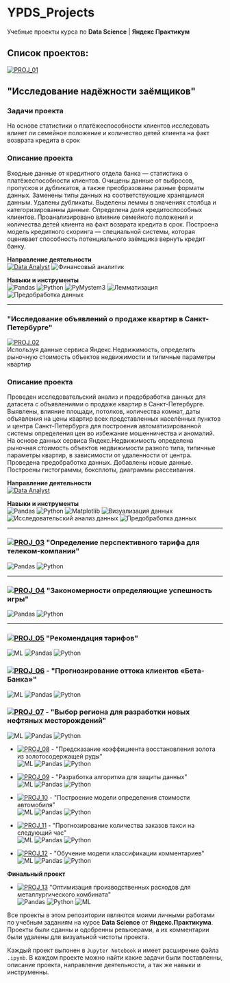# YPDS_Projects

Учебные проекты курса по **Data Science** | **Яндекс Практикум**

## Список проектов:  

[![PROJ_01](https://img.shields.io/badge/🔗%20PROJ-01-success)](https://github.com/imeleges/YPDS_Projects/tree/main/PROJ_01)  
## "Исследование надёжности заёмщиков"  

### Задачи проекта 
На основе статистики о платёжеспособности клиентов исследовать влияет ли семейное положение и количество детей клиента на факт возврата кредита в срок  

### Описание проекта
Входные данные от кредитного отдела банка  — статистика о платёжеспособности клиентов. 
Очищены данные от выбросов, пропусков и дубликатов, а также преобразованы разные форматы данных. Заменены типы данных на соответствующие хранящимся данным. Удалены дубликаты. Выделены леммы в значениях столбца и категоризированны данные.
Определена доля кредитоспособных клиентов.
Проанализировано влияние семейного положения и количества детей клиента на факт возврата кредита в срок. 
Построена модель кредитного скоринга — специальной системы, которая оценивает способность потенциального заёмщика вернуть кредит банку.

**Направление деятельности**  
[![Data Analyst](https://img.shields.io/static/v1?label=&message=Data%20Analyst&color=blue)](#)
![Финансовый аналитик](https://img.shields.io/static/v1?label=&message=Финансовый%20аналитик&color=blue)

**Навыки и инструменты**  
![Pandas](https://img.shields.io/static/v1?label=&message=Pandas&color=blue)
![Python](https://img.shields.io/static/v1?label=&message=Python&color=blue)
![PyMystem3](https://img.shields.io/static/v1?label=&message=PyMystem3&color=blue)
![Лемматизация](https://img.shields.io/static/v1?label=&message=Лемматизация&color=blue)
![Предобработка данных](https://img.shields.io/static/v1?label=&message=Предобработка%20данных&color=blue)

***

### "Исследование объявлений о продаже квартир в Санкт-Петербурге"  
[![PROJ_02](https://img.shields.io/badge/🔗%20PROJ-02-success)](https://github.com/imeleges/YPDS_Projects/tree/main/PROJ_02)  
Используя данные сервиса Яндекс.Недвижимость, определить рыночную стоимость объектов недвижимости и типичные параметры квартир

### Описание проекта

Проведен исследовательский анализ и предобработка данных для датасета с объявлениями о продаже квартир в Санкт-Петербурге.  
Выявлены, влияние площади, потолков, количества комнат, даты объявления на цены квартир всех представленных населённых пунктов и центра Санкт-Петербурга для построения автоматизированной системы определения цен во избежание мошенничества и аномалий.  
На основе данных сервиса Яндекс.Недвижимость определена рыночная стоимость
объектов недвижимости разного типа, типичные параметры квартир, в зависимости от
удаленности от центра. Проведена предобработка данных. Добавлены новые данные.  
Построены гистограммы, боксплоты, диаграммы рассеивания.

**Направление деятельности**  
[![Data Analyst](https://img.shields.io/static/v1?label=&message=Data%20Analyst&color=blue)](#)

**Навыки и инструменты**  
![Pandas](https://img.shields.io/static/v1?label=&message=Pandas&color=blue)
![Python](https://img.shields.io/static/v1?label=&message=Python&color=blue)
![Matplotlib](https://img.shields.io/static/v1?label=&message=Matplotlib&color=blue)
![Визуализация данных](https://img.shields.io/static/v1?label=&message=Визуализация%20данных&color=blue)
![Исследовательский анализ данных](https://img.shields.io/static/v1?label=&message=Исследовательский%20анализ%20данных&color=blue)
![Предобработка данных](https://img.shields.io/static/v1?label=&message=Предобработка%20данных&color=blue)
***

### [![PROJ_03](https://img.shields.io/badge/🔗%20PROJ-03-success)](https://github.com/imeleges/YPDS_Projects/tree/main/PROJ_03) "Определение перспективного тарифа для телеком-компании"
![Pandas](https://img.shields.io/static/v1?label=&message=pandas&color=blue)
![Python](https://img.shields.io/static/v1?label=&message=python&color=blue)
***

### [![PROJ_04](https://img.shields.io/badge/🔗%20PROJ-04-success)](https://github.com/imeleges/YPDS_Projects/tree/main/PROJ_04) "Закономерности определяющие успешность игры"
![Pandas](https://img.shields.io/static/v1?label=&message=pandas&color=blue)
![Python](https://img.shields.io/static/v1?label=&message=python&color=blue)
***


### [![PROJ_05](https://img.shields.io/badge/🔗%20PROJ-05-success)](https://github.com/imeleges/YPDS_Projects/tree/main/PROJ_05) "Рекомендация тарифов"  
  ![ML](https://img.shields.io/static/v1?label=&message=ML&color=blue)
  ![Pandas](https://img.shields.io/static/v1?label=&message=pandas&color=blue)
  ![Python](https://img.shields.io/static/v1?label=&message=python&color=blue)


### [![PROJ_06](https://img.shields.io/badge/🔗%20PROJ-06-success)](https://github.com/imeleges/YPDS_Projects/tree/main/PROJ_06) - "Прогнозирование оттока клиентов «Бета-Банка»"  
  ![ML](https://img.shields.io/static/v1?label=&message=ML&color=blue)
  ![Pandas](https://img.shields.io/static/v1?label=&message=pandas&color=blue)
  ![Python](https://img.shields.io/static/v1?label=&message=python&color=blue)

  
### [![PROJ_07](https://img.shields.io/badge/🔗%20PROJ-07-success)](https://github.com/imeleges/YPDS_Projects/tree/main/PROJ_07) - "Выбор региона для разработки новых нефтяных месторождений"  
  ![ML](https://img.shields.io/static/v1?label=&message=ML&color=blue)
  ![Pandas](https://img.shields.io/static/v1?label=&message=pandas&color=blue)
  ![Python](https://img.shields.io/static/v1?label=&message=python&color=blue)

  
- [![PROJ_08](https://img.shields.io/badge/🔗%20PROJ-08-success)](https://github.com/imeleges/YPDS_Projects/tree/main/PROJ_08) - "Предсказание коэффициента восстановления золота из золотосодержащей руды"  
  ![ML](https://img.shields.io/static/v1?label=&message=ML&color=blue)
  ![Pandas](https://img.shields.io/static/v1?label=&message=pandas&color=blue)
  ![Python](https://img.shields.io/static/v1?label=&message=python&color=blue)

  
- [![PROJ_09](https://img.shields.io/badge/🔗%20PROJ-09-success)](https://github.com/imeleges/YPDS_Projects/tree/main/PROJ_09) - "Разработка алгоритма для защиты данных"  
  ![ML](https://img.shields.io/static/v1?label=&message=ML&color=blue)
  ![Pandas](https://img.shields.io/static/v1?label=&message=pandas&color=blue)
  ![Python](https://img.shields.io/static/v1?label=&message=python&color=blue)

  
- [![PROJ_10](https://img.shields.io/badge/🔗%20PROJ-10-success)](https://github.com/imeleges/YPDS_Projects/tree/main/PROJ_10) - "Построение модели определения стоимости автомобиля"  
  ![ML](https://img.shields.io/static/v1?label=&message=ML&color=blue)
  ![Pandas](https://img.shields.io/static/v1?label=&message=pandas&color=blue)
  ![Python](https://img.shields.io/static/v1?label=&message=python&color=blue)

  
- [![PROJ_11](https://img.shields.io/badge/🔗%20PROJ-11-success)](https://github.com/imeleges/YPDS_Projects/tree/main/PROJ_11) - "Прогнозирование количества заказов такси на следующий час"  
  ![ML](https://img.shields.io/static/v1?label=&message=ML&color=blue)
  ![Pandas](https://img.shields.io/static/v1?label=&message=pandas&color=blue)
  ![Python](https://img.shields.io/static/v1?label=&message=python&color=blue)

  
- [![PROJ_12](https://img.shields.io/badge/🔗%20PROJ-12-success)](https://github.com/imeleges/YPDS_Projects/tree/main/PROJ_12) - "Обучение модели классификации комментариев"  
  ![ML](https://img.shields.io/static/v1?label=&message=ML&color=blue)
  ![Pandas](https://img.shields.io/static/v1?label=&message=pandas&color=blue)
  ![Python](https://img.shields.io/static/v1?label=&message=python&color=blue)

  

**Финальный проект**  
- [![PROJ_13](https://img.shields.io/badge/🔗%20PROJ-13-success)](https://github.com/imeleges/YPDS_Projects/tree/main/PROJ_13) "Оптимизация производственных расходов для металлургического комбината"  
![Pandas](https://img.shields.io/static/v1?label=&message=pandas&color=blue)
![Python](https://img.shields.io/static/v1?label=&message=python&color=blue)
![ML](https://img.shields.io/static/v1?label=&message=ML&color=blue)

Все проекты в этом репозитории являются моими личными работами по учебным заданиям на курсе **Data Science** от **Яндекс.Практикума**.
Проекты были сданны и одобренны ревьюерами, а их комментарии были удалены для визуальной чистоты проекта.  

Каждый проект выпонен в `Jupyter Notebook` и  имеет расширение файла `.ipynb`. В каждом проекте можно найти какие задачи были поставленны, описание проекта, направление деятельности, а так же навыки и инструменны.